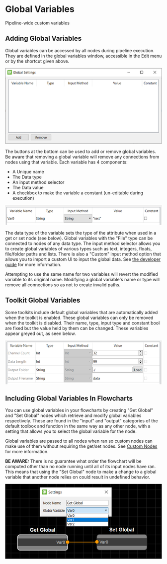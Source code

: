 # Global Variables

Pipeline-wide custom variables

## Adding Global Variables
Global variables can be accessed by all nodes during pipeline execution. They are defined in the global variables window, accessible in the Edit menu or by the shortcut given above.  

![global variables window](../Images/globalWindow.png)

The buttons at the bottom can be used to add or remove global variables. Be aware that removing a global variable will remove any connections from nodes using that variable. Each variable has 4 components:

* A Unique name
* The Data type 
* An input method selector
* The Data value
* A checkbox to make the variable a constant (un-editable during execution) 


![A row in the global variables window](../Images/globalExample.png)

The data type of the variable sets the type of the attribute when used in a get or set node (see below). Global variables with the "File" type can be connected to nodes of any data type. The input method selector allows you to create global variables of various types such as text, integers, floats, file/folder paths and lists. There is also a "Custom" input method option that allows you to import a custom UI to input the global data. See [the developer guide](../developer/globals.md) for more information.

Attempting to use the same name for two variables will revert the modified variable to its original name. Modifying a global variable's name or type will remove all connections so as not to create invalid paths. 

## Toolkit Global Variables

Some toolkits include default global variables that are automatically added when the toolkit is enabled. These global variables can only be removed when the toolkit is disabled. Their name, type, input type and constant bool are fixed but the value held by them can be changed. These variables appear greyed out, as seen below.  

![Example of toolkit-included global variables](../Images/globalToolkits.png)

## Including Global Variables In Flowcharts

You can use global variables in your flowcharts by creating "Get Global" and "Set Global" nodes which retrieve and modify global variables respectively. These are found in the "input" and "output" categories of the default toolbox and function in the same way as any other node, with a setting that allows you to select the global variable for the node. 

Global variables are passed to all nodes when ran so custom nodes can make use of them without requiring the get/set nodes. See [Custom Nodes](custom-nodes) for more information.  

**BE AWARE:** There is no guarantee what order the flowchart will be computed other than no node running until all of its input nodes have ran. This means that using the "Set Global" node to make a change to a global variable that another node relies on could result in undefined behavior. 
 
![Using the global nodes in WARIO](../Images/globalNodes.png)